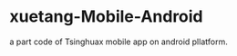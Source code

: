 xuetang-Mobile-Android
======================

a part code of Tsinghuax mobile app on android pllatform.  
